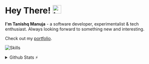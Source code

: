 


# Hey There! <img src="https://github.com/tanishqmanuja/tanishqmanuja/blob/main/assets/hi.gif" width="28px" alt="hi">
**I'm Tanishq Manuja** - a software developer, experimentalist & tech enthusiast. Always looking forward to something new and interesting.

Check out my [portfolio](https://tqman.pages.dev).

![Skills](https://skills-icons.vercel.app/api/icons?i=js,ts,html,css,sass,angular,ionic,capacitorjs,react,nextjs,astro,vite,tailwind,express,elysia,mongodb,mysql,prisma,nodejs,bun,py,go,arduino,bash,git,github,docker,vscode,neovim,figma,linux,windows)

<details>
  <summary>Github Stats ⚡</summary>
  
  <a href="#">![Github stats](https://github-readme-stats.vercel.app/api?username=tanishqmanuja&theme=blueberry&count_private=true&hide_border=true&line_height=20)</a>
  <a href="#">![Top Langs](https://github-readme-stats.vercel.app/api/top-langs/?username=tanishqmanuja&layout=compact&theme=blueberry&count_private=true&hide_border=true)</a>
</details>
